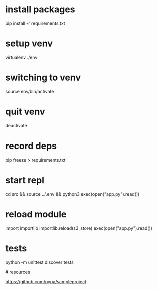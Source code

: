 # install packages
pip install -r requirements.txt

# setup venv
virtualenv ./env

# switching to venv

source env/bin/activate

# quit venv

deactivate

# record deps

pip freeze > requirements.txt

# start repl 
cd src && source ../.env && python3
exec(open("app.py").read())

# reload module
import importlib
importlib.reload(s3_store)
exec(open("app.py").read())

# tests
python -m unittest discover tests

# resources

https://github.com/pypa/sampleproject